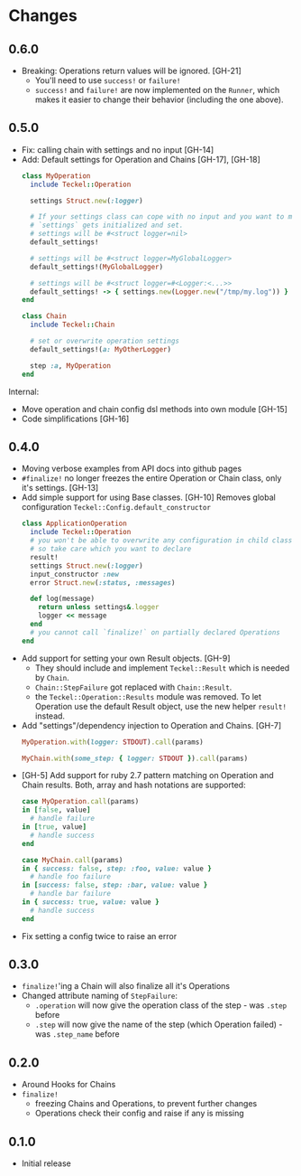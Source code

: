 # Changes

## 0.6.0

- Breaking: Operations return values will be ignored. [GH-21]
  * You'll need to use `success!` or `failure!` 
  * `success!` and `failure!` are now implemented on the `Runner`, which makes it easier to change their behavior (including the one above).

## 0.5.0

- Fix: calling chain with settings and no input [GH-14]
- Add: Default settings for Operation and Chains [GH-17], [GH-18]
  ```ruby
  class MyOperation
    include Teckel::Operation

    settings Struct.new(:logger) 

    # If your settings class can cope with no input and you want to make sure
    # `settings` gets initialized and set.
    # settings will be #<struct logger=nil>
    default_settings!

    # settings will be #<struct logger=MyGlobalLogger>
    default_settings!(MyGlobalLogger)

    # settings will be #<struct logger=#<Logger:<...>>
    default_settings! -> { settings.new(Logger.new("/tmp/my.log")) }
  end

  class Chain
    include Teckel::Chain

    # set or overwrite operation settings
    default_settings!(a: MyOtherLogger)

    step :a, MyOperation
  end
  ```

Internal:
- Move operation and chain config dsl methods into own module [GH-15]
- Code simplifications [GH-16]

## 0.4.0

- Moving verbose examples from API docs into github pages
- `#finalize!` no longer freezes the entire Operation or Chain class, only it's settings. [GH-13]
- Add simple support for using Base classes. [GH-10]
  Removes global configuration `Teckel::Config.default_constructor`
  ```ruby
  class ApplicationOperation
    include Teckel::Operation
    # you won't be able to overwrite any configuration in child classes,
    # so take care which you want to declare
    result!
    settings Struct.new(:logger)
    input_constructor :new
    error Struct.new(:status, :messages)

    def log(message)
      return unless settings&.logger
      logger << message
    end
    # you cannot call `finalize!` on partially declared Operations
  end
  ```
- Add support for setting your own Result objects. [GH-9]
  - They should include and implement `Teckel::Result` which is needed by `Chain`.
  - `Chain::StepFailure` got replaced with `Chain::Result`.
  - the `Teckel::Operation::Results` module was removed. To let Operation use the default Result object, use the new helper `result!` instead.
- Add "settings"/dependency injection to Operation and Chains. [GH-7]
  ```ruby
  MyOperation.with(logger: STDOUT).call(params)

  MyChain.with(some_step: { logger: STDOUT }).call(params)
  ```
- [GH-5] Add support for ruby 2.7 pattern matching on Operation and Chain results. Both, array and hash notations are supported:
  ```ruby
  case MyOperation.call(params)
  in [false, value]
    # handle failure
  in [true, value]
    # handle success
  end

  case MyChain.call(params)
  in { success: false, step: :foo, value: value } 
    # handle foo failure
  in [success: false, step: :bar, value: value }
    # handle bar failure
  in { success: true, value: value }
    # handle success
  end
  ```
- Fix setting a config twice to raise an error

## 0.3.0

- `finalize!`'ing a Chain will also finalize all it's Operations
- Changed attribute naming of `StepFailure`:
    + `.operation` will now give the operation class of the step - was `.step` before
    + `.step` will now give the name of the step (which Operation failed) - was `.step_name` before

## 0.2.0

- Around Hooks for Chains
- `finalize!` 
  - freezing Chains and Operations, to prevent further changes
  - Operations check their config and raise if any is missing

## 0.1.0

- Initial release
